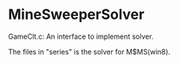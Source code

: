 # MineSweeperSolver

GameClt.c: An interface to implement solver.

The files in "series" is the solver for M$MS(win8).
